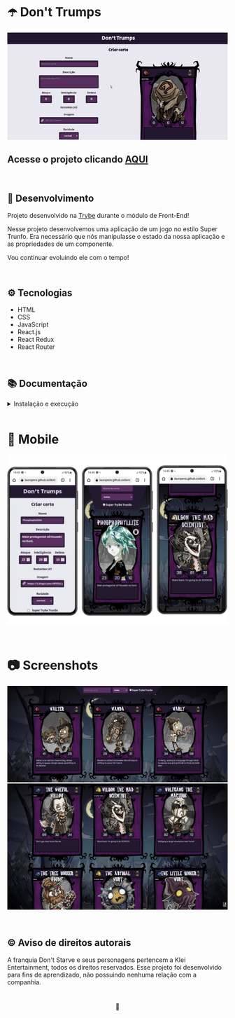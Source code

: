 # ☂️ Don't Trumps

![Preview Projeto](./imgs/Readme-gif.gif)

## Acesse o projeto clicando <a href="https://lauropera.github.io/dont-trumps/">AQUI</a>

<br />

## 📡 Desenvolvimento

Projeto desenvolvido na <a href="https://betrybe.com/" target="_blank">Trybe</a> durante o módulo de Front-End!

Nesse projeto desenvolvemos uma aplicação de um jogo no estilo Super Trunfo. Era necessário que nós manipulasse o estado da nossa aplicação e as propriedades de um componente.

Vou continuar evoluindo ele com o tempo!

<br />

## ⚙️ Tecnologias

* HTML
* CSS
* JavaScript
* React.js
* React Redux
* React Router

<br />

## 📚 Documentação

  <details>
    <summary>Instalação e execução</summary>
    <br />

- Faça o fork do repositório:
  Tutorial [AQUI](https://github.com/UNIVALI-LITE/Portugol-Studio/wiki/Fazendo-um-Fork-do-reposit%C3%B3rio)
- Abra seu terminal e navegue até a pasta onde preferir alocar o projeto.

- Clone o repositório:

  ```sh
    git clone git@github.com:"SeuNomeNoGitHub"/dont-trumps.git
  ```

- Apos ter o repositório clonado em sua maquina, execute este comando para acessar a parta do projeto:

  ```sh
    cd dont-trumps
  ```

- Dentro da pasta do projeto, execute o comando abaixo para instalar as dependências do projeto:

  Caso utilize o npm:

  ```sh
    npm install
  ```

  Caso utilize o yarn:

  ```sh
    yarn install
  ```

- Dentro da pasta do projeto, execute o comando abaixo para iniciar o servidor do projeto:

      Caso utilize o npm:

      ```sh
        npm start
      ```

      Caso utilize o yarn:

      ```sh
        yarn start
      ```

  O aplicativo sera executado em modo de desenvolvimento.
  Abrindo na porta padrão que o React usa: <http://localhost:3000/> em seu navegador.

    </details>
  <br />

# :iphone: Mobile

![Mobile Screenshot](./imgs/Mobile-Preview.png)

<br />

# :camera: Screenshots

![PC Screenshot](./imgs/deck-screenshot1.png)
![PC Screenshot](./imgs/deck-screenshot2.png)

<br />

## :copyright: Aviso de direitos autorais
A franquia Don't Starve e seus personagens pertencem a Klei Entertainment, todos os direitos reservados. Esse projeto foi desenvolvido para fins de aprendizado, não possuindo nenhuma relação com a companhia.

#

<div>
  <p align="center">🍐</p>
</div>
